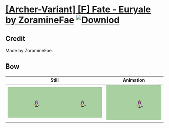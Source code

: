 # [\[Archer-Variant\] \[F\] Fate - Euryale by ZoramineFae](./) [![Downlod](https://img.shields.io/badge/Download--red?style=social&logo=github)](https://minhaskamal.github.io/DownGit/#/home?url=https://github.com/Klokinator/FE-Repo/tree/main/Battle%20Animations%2FInfantry%20-%20(Bow)%20Archers%20and%20Hunters%2F%5BArcher-Variant%5D%20%5BF%5D%20Fate%20-%20Euryale%20by%20ZoramineFae%2F5.%20Bow)

## Credit

Made by ZoramineFae.

## Bow

| Still | Animation |
| :---: | :-------: |
| ![Bow still](./Bow_000.png) | ![Bow animation](./Bow.gif) |
